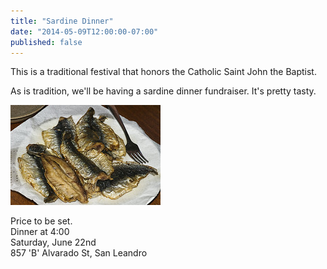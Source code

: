 ```yaml
---
title: "Sardine Dinner"
date: "2014-05-09T12:00:00-07:00"
published: false
---
```


This is a traditional festival that honors the Catholic Saint John the Baptist.

As is tradition, we'll be having a sardine dinner fundraiser. It's pretty tasty.

![A plate of cooked sardines](4026347804_661a7a6c33_m.jpg "More photos by Ignotus the Mage at http://www.flickr.com/photos/ignotus/")

Price to be set.<br>
Dinner at 4:00<br>
Saturday, June 22nd<br>
857 'B' Alvarado St, San Leandro
